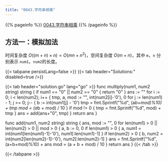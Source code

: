 ```yaml
---
title: "0043.字符串相乘"
---
```


{{% pageinfo %}}
[0043.字符串相乘](https://leetcode.cn/problems/multiply-strings/)
{{% /pageinfo %}}

## 方法一：模拟加法

时间复杂度 $O((m+n) \times n) = O(mn+n^2)$，空间复杂度 $O(m+n)$，其中 `m`，`n` 分别表示 `num1`，`num2`的长度。

{{< tabpane persistLang=false >}}
{{< tab header="Solutions:" disabled=true />}}

{{< tab header="solution.go" lang="go" >}}
func multiply(num1, num2 string) string {
	if num1 == "0" || num2 == "0" {
		return "0"
	}
	ans := ""
	for i := 0; i < len(num2); i++ {
		tmp, a, mod := "", int(num2[i]-'0'), 0
		for j := len(num1) - 1; j >= 0; j-- {
			b := int(num1[j] - '0')
			tmp = fmt.Sprintf("%d", (a*b+mod)%10) + tmp
			mod = (a*b + mod) / 10
		}
		if mod != 0 {
			tmp = fmt.Sprintf("%d", mod) + tmp
		}
		ans = add(ans+"0", tmp)
	}
	return ans
}

func add(num1, num2 string) string {
	ans, mod := "", 0
	for len(num1) > 0 || len(num2) > 0 || mod > 0 {
		a, b := 0, 0
		if len(num1) > 0 {
			a, num1 = int(num1[len(num1)-1]-'0'), num1[:len(num1)-1]
		}
		if len(num2) > 0 {
			b, num2 = int(num2[len(num2)-1]-'0'), num2[:len(num2)-1]
		}
		ans = fmt.Sprintf("%d", (a+b+mod)%10) + ans
		mod = (a + b + mod) / 10
	}
	return ans
}
{{< /tab >}}

{{< /tabpane >}}

